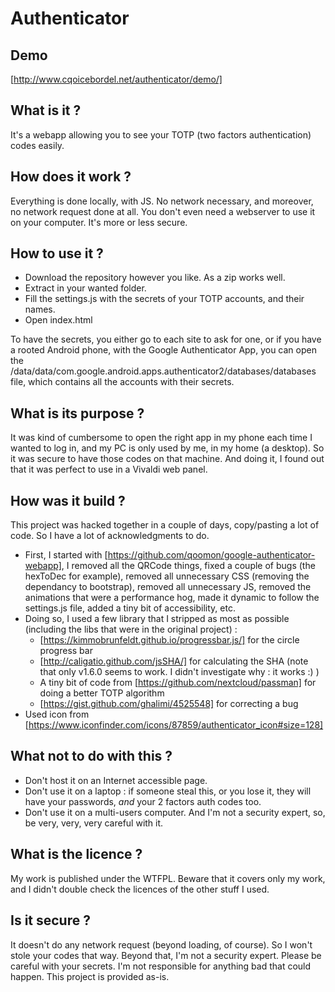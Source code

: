 # Authenticator

## Demo

[http://www.cqoicebordel.net/authenticator/demo/]

## What is it ?

It's a webapp allowing you to see your TOTP (two factors authentication) codes easily.

## How does it work ?

Everything is done locally, with JS. No network necessary, and moreover, no network request done at all. You don't even need a webserver to use it on your computer. It's more or less secure.

## How to use it ?

* Download the repository however you like. As a zip works well.
* Extract in your wanted folder.
* Fill the settings.js with the secrets of your TOTP accounts, and their names.
* Open index.html

To have the secrets, you either go to each site to ask for one, or if you have a rooted Android phone, with the Google Authenticator App, you can open the /data/data/com.google.android.apps.authenticator2/databases/databases file, which contains all the accounts with their secrets.

## What is its purpose ?

It was kind of cumbersome to open the right app in my phone each time I wanted to log in, and my PC is only used by me, in my home (a desktop). So it was secure to have those codes on that machine. And doing it, I found out that it was perfect to use in a Vivaldi web panel.

## How was it build ?

This project was hacked together in a couple of days, copy/pasting a lot of code. So I have a lot of acknowledgments to do.
* First, I started with [https://github.com/qoomon/google-authenticator-webapp], I removed all the QRCode things, fixed a couple of bugs (the hexToDec for example), removed all unnecessary CSS (removing the dependancy to bootstrap), removed all unnecessary JS, removed the animations that were a performance hog, made it dynamic to follow the settings.js file, added a tiny bit of accessibility, etc.
* Doing so, I used a few library that I stripped as most as possible (including the libs that were in the original project) :
	* [https://kimmobrunfeldt.github.io/progressbar.js/] for the circle progress bar
	* [http://caligatio.github.com/jsSHA/] for calculating the SHA (note that only v1.6.0 seems to work. I didn't investigate why : it works :) )
	* A tiny bit of code from [https://github.com/nextcloud/passman] for doing a better TOTP algorithm
	* [https://gist.github.com/ghalimi/4525548] for correcting a bug
* Used icon from [https://www.iconfinder.com/icons/87859/authenticator_icon#size=128]

## What not to do with this ?

* Don't host it on an Internet accessible page.
* Don't use it on a laptop : if someone steal this, or you lose it, they will have your passwords, *and* your 2 factors auth codes too.
* Don't use it on a multi-users computer.
And I'm not a security expert, so, be very, very, very careful with it.

## What is the licence ?

My work is published under the WTFPL. Beware that it covers only my work, and I didn't double check the licences of the other stuff I used.

## Is it secure ?

It doesn't do any network request (beyond loading, of course). So I won't stole your codes that way. Beyond that, I'm not a security expert. Please be careful with your secrets. I'm not responsible for anything bad that could happen. This project is provided as-is.
